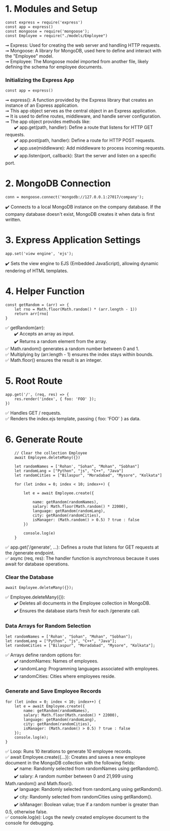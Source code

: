 # 1. Modules and Setup
```
const express = require('express')
const app = express()
const mongoose = require('mongoose');
const Employee = require("./models/Employee")
```
➞ Express: Used for creating the web server and handling HTTP requests.  
➞ Mongoose: A library for MongoDB, used here to define and interact with the "Employee" model.  
➞ Employee: The Mongoose model imported from another file, likely defining the schema for employee documents.  

### Initializing the Express App
```
const app = express()
```
➞ express(): A function provided by the Express library that creates an instance of an Express application.  
➞ This app object serves as the central object in an Express application.  
➞ It is used to define routes, middleware, and handle server configuration.  
➞ The app object provides methods like:  
&emsp;&emsp;✔️ app.get(path, handler): Define a route that listens for HTTP GET requests.  
&emsp;&emsp;✔️ app.post(path, handler): Define a route for HTTP POST requests.  
&emsp;&emsp;✔️ app.use(middleware): Add middleware to process incoming requests.  
&emsp;&emsp;✔️ app.listen(port, callback): Start the server and listen on a specific port.  

# 2. MongoDB Connection
```
conn = mongoose.connect('mongodb://127.0.0.1:27017/company');
```
✔️ Connects to a local MongoDB instance on the company database. If the company database doesn't exist, MongoDB creates it when data is first written.

# 3. Express Application Settings
```
app.set('view engine', 'ejs');
```
✔️ Sets the view engine to EJS (Embedded JavaScript), allowing dynamic rendering of HTML templates.

# 4. Helper Function
```
const getRandom = (arr) => {
    let rno = Math.floor(Math.random() * (arr.length - 1))
    return arr[rno]
}
```
✅ getRandom(arr):  
&emsp;&emsp;✔️ Accepts an array as input.   
&emsp;&emsp;✔️ Returns a random element from the array.  
✅ Math.random() generates a random number between 0 and 1.  
✅ Multiplying by (arr.length - 1) ensures the index stays within bounds.  
✅ Math.floor() ensures the result is an integer.  

# 5. Root Route
```
app.get('/', (req, res) => {
    res.render('index', { foo: 'FOO' });
})
```
✅ Handles GET / requests.  
✅ Renders the index.ejs template, passing { foo: 'FOO' } as data.

# 6. Generate Route
```app.get('/generate', async (req, res) => {
    // Clear the collection Employee
    await Employee.deleteMany({})

    let randomNames = ['Rohan', "Sohan", "Mohan", "Sobhan"]
    let randomLang = ["Python", "js", "C++", "Java"]
    let randomCities = ["Bilaspur", "Moradabad", "Mysore", "Kolkata"]

    for (let index = 0; index < 10; index++) {

        let e = await Employee.create({

            name: getRandom(randomNames),
            salary: Math.floor(Math.random() * 22000),
            language: getRandom(randomLang),
            city: getRandom(randomCities),
            isManager: (Math.random() > 0.5) ? true : false
        })

        console.log(e)
    }
```
✅ app.get('/generate', ...): Defines a route that listens for GET requests at the /generate endpoint.  
✅ async (req, res): The handler function is asynchronous because it uses await for database operations.  
### Clear the Database
```
await Employee.deleteMany({});
```
✅ Employee.deleteMany({}):  
&emsp;&emsp;✔️ Deletes all documents in the Employee collection in MongoDB.  
&emsp;&emsp;✔️ Ensures the database starts fresh for each /generate call.  

### Data Arrays for Random Selection
```
let randomNames = ['Rohan', "Sohan", "Mohan", "Sobhan"];
let randomLang = ["Python", "js", "C++", "Java"];
let randomCities = ["Bilaspur", "Moradabad", "Mysore", "Kolkata"];
```
✅ Arrays define random options for:  
&emsp;&emsp;✔️ randomNames: Names of employees.  
&emsp;&emsp;✔️ randomLang: Programming languages associated with employees.  
&emsp;&emsp;✔️ randomCities: Cities where employees reside.  

### Generate and Save Employee Records
```
for (let index = 0; index < 10; index++) {
    let e = await Employee.create({
        name: getRandom(randomNames),
        salary: Math.floor(Math.random() * 22000),
        language: getRandom(randomLang),
        city: getRandom(randomCities),
        isManager: (Math.random() > 0.5) ? true : false
    });
    console.log(e);
}
```
✅ Loop: Runs 10 iterations to generate 10 employee records.  
✅ await Employee.create({...}): Creates and saves a new employee document in the MongoDB collection with the following fields:  
&emsp;&emsp;✔️ name: Randomly selected from randomNames using getRandom().  
&emsp;&emsp;✔️ salary: A random number between 0 and 21,999 using Math.random() and Math.floor().  
&emsp;&emsp;✔️ language: Randomly selected from randomLang using getRandom().  
&emsp;&emsp;✔️ city: Randomly selected from randomCities using getRandom().  
&emsp;&emsp;✔️ isManager: Boolean value; true if a random number is greater than 0.5, otherwise false.  
✅ console.log(e): Logs the newly created employee document to the console for debugging.